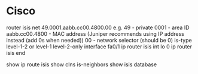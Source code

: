# Cisco

router isis
net 49.0001.aabb.cc00.4800.00
    e.g.
        49 - private
        0001 - area ID
        aabb.cc00.4800 - MAC address (Juniper recommends using IP address instead (add 0s when needed))
        00 - network selector (should be 0)
is-type level-1-2
    or
        level-1
        level-2-only
interface fa0/1
ip router isis
int lo 0
ip router isis
end

show ip route isis
show clns is-neighbors
show isis database
